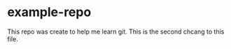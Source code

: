 # example-repo

This repo was create to help me learn git.
This is the second chcang to this file.

